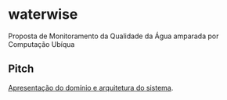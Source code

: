 # waterwise

Proposta de Monitoramento da Qualidade da Água amparada por Computação Ubíqua

## Pitch

[Apresentação do domínio e arquitetura do sistema](https://drive.google.com/file/d/1nE6JIIMIdC9xOly_90cjpJGs-NXUg3Mu/view?usp=sharing).
